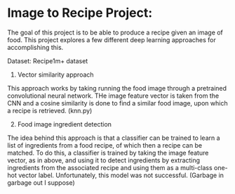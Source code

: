 # Image to Recipe Project:
The goal of this project is to be able to produce a recipe given an image of food. This project explores a few different deep learning approaches for accomplishing this. 

Dataset: Recipe1m+ dataset

1. Vector similarity approach

This approach works by taking running the food image through a pretrained convolutional neural network. THe image feature vector is taken from the CNN and a cosine similarity is done to find a similar food image, upon which a recipe is retrieved. (knn.py)
   
2. Food image ingredient detection

The idea behind this approach is that a classifier can be trained to learn a list of ingredients from a food recipe, of which then a recipe can be matched. To do this, a classifier is trained by taking the image feature vector, as in above, and using it to detect ingredients by extracting ingredients from the associated recipe and using them as a multi-class one-hot vector label. Unfortunately, this model was not successful. (Garbage in garbage out I suppose)
